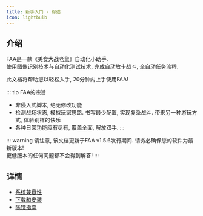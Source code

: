 ```yaml
---
title: 新手入门 - 综述
icon: lightbulb
---
```


## 介绍

FAA是一款《美食大战老鼠》自动化小助手.   
使用图像识别技术与自动化测试技术, 完成自动放卡战斗, 全自动任务流程. 

此文档将帮助您以轻松入手, 20分钟内上手使用FAA!  

::: tip FAA的宗旨
* 非侵入式脚本, 绝无修改功能
* 检测战场状态, 模拟玩家思路. 书写最少配置, 实现复杂战斗. 带来另一种游玩方式, 体验别样的快乐
* 各种日常功能应有尽有, 覆盖全面, 解放双手.
::: 

::: warning 请注意, 该文档更新于FAA v1.5.6发行期间. 请务必确保您的软件为最新版本!  
更低版本的任何问题都不会得到解答! 
::: 

## 详情

- [系统兼容性](compatibility.md)
- [下载和安装](download.md)
- [除错指南](error.md)

